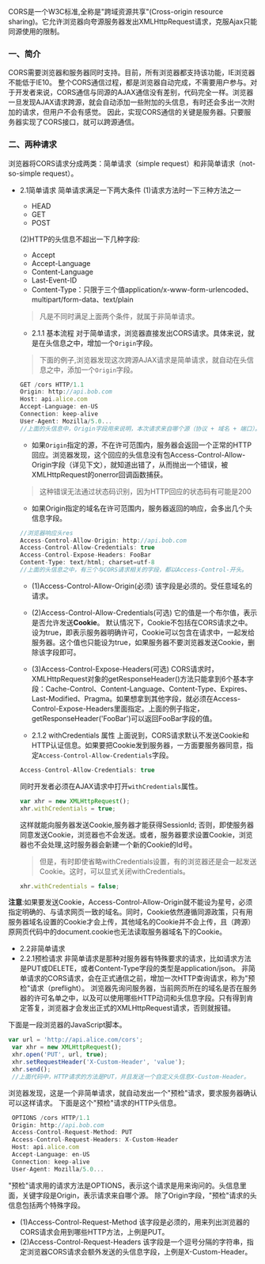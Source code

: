 CORS是一个W3C标准,全称是"跨域资源共享"(Cross-origin resource sharing)。它允许浏览器向夸源服务器发出XMLHttpRequest请求，克服Ajax只能同源使用的限制。

### 一、简介
CORS需要浏览器和服务器同时支持。目前，所有浏览器都支持该功能，IE浏览器不能低于IE10。
整个CORS通信过程，都是浏览器自动完成，不需要用户参与。对于开发者来说，CORS通信与同源的AJAX通信没有差别，代码完全一样。浏览器一旦发现AJAX请求跨源，就会自动添加一些附加的头信息，有时还会多出一次附加的请求，但用户不会有感觉。
因此，实现CORS通信的关键是服务器。只要服务器实现了CORS接口，就可以跨源通信。
### 二、两种请求
浏览器将CORS请求分成两类：简单请求（simple request）和非简单请求（not-so-simple request）。
- 2.1简单请求
  简单请求满足一下两大条件
  (1)请求方法时一下三种方法之一
  - HEAD
  - GET
  - POST

  (2)HTTP的头信息不超出一下几种字段:
  - Accept
  - Accept-Language
  - Content-Language
  - Last-Event-ID
  - Content-Type：只限于三个值application/x-www-form-urlencoded、multipart/form-data、text/plain

  > 凡是不同时满足上面两个条件，就属于非简单请求。

  - 2.1.1 基本流程
  对于简单请求，浏览器直接发出CORS请求。具体来说，就是在头信息之中，增加一个```Origin```字段。
  > 下面的例子,浏览器发现这次跨源AJAX请求是简单请求，就自动在头信息之中，添加一个```Origin```字段。
  ```JavaScript
  GET /cors HTTP/1.1
  Origin: http://api.bob.com
  Host: api.alice.com
  Accept-Language: en-US
  Connection: keep-alive
  User-Agent: Mozilla/5.0...
  //上面的头信息中，Origin字段用来说明，本次请求来自哪个源（协议 + 域名 + 端口）。服务器根据这个值，决定是否同意这次请求。
  ```
  - 如果```Origin```指定的源，不在许可范围内，服务器会返回一个正常的HTTP回应。浏览器发现，这个回应的头信息没有包Access-Control-Allow-Origin字段（详见下文），就知道出错了，从而抛出一个错误，被XMLHttpRequest的onerror回调函数捕获。
  > 这种错误无法通过状态码识别，因为HTTP回应的状态码有可能是200

  - 如果Origin指定的域名在许可范围内，服务器返回的响应，会多出几个头信息字段。
  ```JavaScript
  //浏览器响应头res
  Access-Control-Allow-Origin: http://api.bob.com
  Access-Control-Allow-Credentials: true
  Access-Control-Expose-Headers: FooBar
  Content-Type: text/html; charset=utf-8
  //上面的头信息之中，有三个与CORS请求相关的字段，都以Access-Control-开头。
  ```

  - (1)Access-Control-Allow-Origin(必须)
  该字段是必须的。受任意域名的请求。

  - (2)Access-Control-Allow-Credentials(可选)
  它的值是一个布尔值，表示是否允许发送**Cookie**。
  默认情况下，Cookie不包括在CORS请求之中。设为true，即表示服务器明确许可，Cookie可以包含在请求中，一起发给服务器。这个值也只能设为true，如果服务器不要浏览器发送Cookie，删除该字段即可。

  - (3)Access-Control-Expose-Headers(可选)
  CORS请求时，XMLHttpRequest对象的getResponseHeader()方法只能拿到6个基本字段：Cache-Control、Content-Language、Content-Type、Expires、Last-Modified、Pragma。如果想拿到其他字段，就必须在Access-Control-Expose-Headers里面指定。上面的例子指定，getResponseHeader('FooBar')可以返回FooBar字段的值。

  - 2.1.2 withCredentials 属性
  上面说到，CORS请求默认不发送Cookie和HTTP认证信息。如果要把Cookie发到服务器，一方面要服务器同意，指定```Access-Control-Allow-Credentials```字段。
  ```JavaScript
  Access-Control-Allow-Credentials: true
  ```
  同时开发者必须在AJAX请求中打开```withCredentials```属性。
  ```JavaScript
  var xhr = new XMLHttpRequest();
  xhr.withCredentials = true;
  ```
  这样就能向服务器发送Cookie,服务器才能获得SessionId;
  否则，即使服务器同意发送Cookie，浏览器也不会发送。或者，服务器要求设置Cookie，浏览器也不会处理,这时服务器会新建一个新的Cookie的Id号。
  > 但是，有时即使省略withCredentials设置，有的浏览器还是会一起发送Cookie。这时，可以显式关闭withCredentials。
  ```JavaScript
  xhr.withCredentials = false;
  ```
**注意**:如果要发送Cookie，Access-Control-Allow-Origin就不能设为星号，必须指定明确的、与请求网页一致的域名。同时，Cookie依然遵循同源政策，只有用服务器域名设置的Cookie才会上传，其他域名的Cookie并不会上传，且（跨源）原网页代码中的document.cookie也无法读取服务器域名下的Cookie。

- 2.2非简单请求
 - 2.2.1预检请求
 非简单请求是那种对服务器有特殊要求的请求，比如请求方法是PUT或DELETE，或者Content-Type字段的类型是application/json。
 非简单请求的CORS请求，会在正式通信之前，增加一次HTTP查询请求，称为"预检"请求（preflight）。
 浏览器先询问服务器，当前网页所在的域名是否在服务器的许可名单之中，以及可以使用哪些HTTP动词和头信息字段。只有得到肯定答复，浏览器才会发出正式的XMLHttpRequest请求，否则就报错。

 下面是一段浏览器的JavaScript脚本。
 ```JavaScript
 var url = 'http://api.alice.com/cors';
  var xhr = new XMLHttpRequest();
  xhr.open('PUT', url, true);
  xhr.setRequestHeader('X-Custom-Header', 'value');
  xhr.send();
  //上面代码中，HTTP请求的方法是PUT，并且发送一个自定义头信息X-Custom-Header。
 ```
 浏览器发现，这是一个非简单请求，就自动发出一个"预检"请求，要求服务器确认可以这样请求。
 下面是这个"预检"请求的HTTP头信息。
 ```JavaScript
  OPTIONS /cors HTTP/1.1
  Origin: http://api.bob.com
  Access-Control-Request-Method: PUT
  Access-Control-Request-Headers: X-Custom-Header
  Host: api.alice.com
  Accept-Language: en-US
  Connection: keep-alive
  User-Agent: Mozilla/5.0...
```
 "预检"请求用的请求方法是OPTIONS，表示这个请求是用来询问的。头信息里面，关键字段是Origin，表示请求来自哪个源。
 除了Origin字段，"预检"请求的头信息包括两个特殊字段。
 - (1)Access-Control-Request-Method
 该字段是必须的，用来列出浏览器的CORS请求会用到哪些HTTP方法，上例是PUT。
 - (2)Access-Control-Request-Headers
 该字段是一个逗号分隔的字符串，指定浏览器CORS请求会额外发送的头信息字段，上例是X-Custom-Header。
